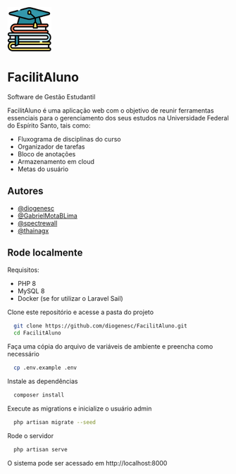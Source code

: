 <img src="https://raw.githubusercontent.com/diogenesc/FacilitAluno/master/public/assets/img/logo.svg" alt="drawing" width="100"/>

# FacilitAluno

Software de Gestão Estudantil

FacilitAluno é uma aplicação web com o objetivo de reunir ferramentas essenciais para o gerenciamento dos seus estudos na Universidade Federal do Espírito Santo, tais como:


- Fluxograma de disciplinas do curso
- Organizador de tarefas
- Bloco de anotações
- Armazenamento em cloud
- Metas do usuário
## Autores

- [@diogenesc](https://www.github.com/diogenesc)
- [@GabrielMotaBLima](https://www.github.com/GabrielMotaBLima)
- [@spectrewall](https://www.github.com/spectrewall)
- [@thainagx](https://www.github.com/thainagx)

  
## Rode localmente 
Requisitos:
- PHP 8
- MySQL 8
- Docker (se for utilizar o Laravel Sail)

Clone este repositório e acesse a pasta do projeto

```bash 
  git clone https://github.com/diogenesc/FacilitAluno.git
  cd FacilitAluno
```
Faça uma cópia do arquivo de variáveis de ambiente e preencha como necessário
```bash 
  cp .env.example .env
```
Instale as dependências
```bash 
  composer install
```
Execute as migrations e inicialize o usuário admin
```bash 
  php artisan migrate --seed
```
Rode o servidor
```bash 
  php artisan serve
```
O sistema pode ser acessado em http://localhost:8000